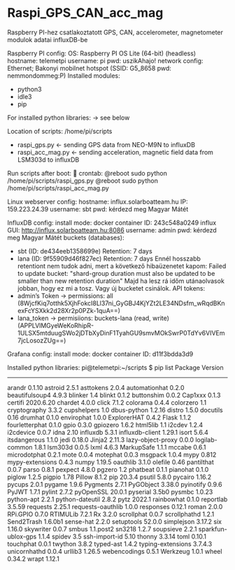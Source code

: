 # Raspi_GPS_CAN_acc_mag
Raspberry PI-hez csatlakoztatott GPS, CAN, accelerometer, magnetometer modulok adatai influxDB-be


Raspberry PI config:
OS: Raspberry PI OS Lite (64-bit) (headless)
hostname: telemetpi
username: pi
pwd: uszikAhajo!
network config: Ethernet; Bakonyi mobilnet hotspot (SSID: G5_8658 pwd: nemmondommeg:P)
Installed modules: 
-	python3
-	idle3 
-	pip

For installed python libraries: -> see below

Location of scripts: /home/pi/scripts
-	raspi_gps.py <- sending GPS data from NEO-M9N to influxDB
-	raspi_acc_mag.py <- sending acceleration, magnetic field data from LSM303d to influxDB

Run scripts after boot:
	crontab: 
@reboot sudo python /home/pi/scripts/raspi_gps.py
@reboot sudo python /home/pi/scripts/raspi_acc_mag.py

Linux webserver config:
hostname: influx.solarboatteam.hu 
IP: 159.223.24.39
username: sbt
pwd: kérdezd meg Magyar Mátét

InfluxDB config:
install mode: docker
container ID: 243c548a0249 
influx GUI: http://influx.solarboatteam.hu:8086 
username: admin
pwd: kérdezd meg Magyar Mátét
buckets (databases): 
-	sbt (ID: de434eeb1358699e) Retention: 7 days
-	lana (ID: 9f55909d46f827ec) Retention: 7 days
Ennél hosszabb retentiont nem tudok adni, mert a következő hibaüzenetet kapom: Failed to update bucket: "shard-group duration must also be updated to be smaller than new retention duration" 
Majd ha lesz rá időm utánaolvasok jobban, hogy ez mi a tosz. Vagy új bucketet csinálok.
API tokens:
-	admin’s Token -> permissions: all (8WjcfKiq7otthk5XjhFokcI8Ll37ni_GyGBJ4KjYZt2LE34NDsfm_wRqdBKnexFcYSXkk2d28Xr2p0PZk-1quA==)
-	lana_token -> permisiions: buckets-lana (read, write)
(APPLVlMGyeWeKoRhipR-1ULSX5mtduugSWo2jDTbXyDinF1TyahGU9smvMOkSwrP0TdYv6VIVEm7jcLosozZUg==)

Grafana config:
install mode: docker
container ID: d11f3bdda3d9 



Installed python libraries:
pi@telemetpi:~/scripts $ pip list
Package            Version
------------------ ---------
arandr             0.1.10
astroid            2.5.1
asttokens          2.0.4
automationhat      0.2.0
beautifulsoup4     4.9.3
blinker            1.4
blinkt             0.1.2
buttonshim         0.0.2
Cap1xxx            0.1.3
certifi            2020.6.20
chardet            4.0.0
click              7.1.2
colorama           0.4.4
colorzero          1.1
cryptography       3.3.2
cupshelpers        1.0
dbus-python        1.2.16
distro             1.5.0
docutils           0.16
drumhat            0.1.0
envirophat         1.0.0
ExplorerHAT        0.4.2
Flask              1.1.2
fourletterphat     0.1.0
gpio               0.3.0
gpiozero           1.6.2
html5lib           1.1
i2cdev             1.2.4
i2cdevice          0.0.7
idna               2.10
influxdb           5.3.1
influxdb-client    1.29.1
isort              5.6.4
itsdangerous       1.1.0
jedi               0.18.0
Jinja2             2.11.3
lazy-object-proxy  0.0.0
logilab-common     1.8.1
lsm303d            0.0.5
lxml               4.6.3
MarkupSafe         1.1.1
mccabe             0.6.1
microdotphat       0.2.1
mote               0.0.4
motephat           0.0.3
msgpack            1.0.4
mypy               0.812
mypy-extensions    0.4.3
numpy              1.19.5
oauthlib           3.1.0
olefile            0.46
pantilthat         0.0.7
parso              0.8.1
pexpect            4.8.0
pgzero             1.2
phatbeat           0.1.1
pianohat           0.1.0
piglow             1.2.5
pigpio             1.78
Pillow             8.1.2
pip                20.3.4
psutil             5.8.0
pycairo            1.16.2
pycups             2.0.1
pygame             1.9.6
Pygments           2.7.1
PyGObject          3.38.0
pyinotify          0.9.6
PyJWT              1.7.1
pylint             2.7.2
pyOpenSSL          20.0.1
pyserial           3.5b0
pysmbc             1.0.23
python-apt         2.2.1
python-dateutil    2.8.2
pytz               2022.1
rainbowhat         0.1.0
reportlab          3.5.59
requests           2.25.1
requests-oauthlib  1.0.0
responses          0.12.1
roman              2.0.0
RPi.GPIO           0.7.0
RTIMULib           7.2.1
Rx                 3.2.0
scrollphat         0.0.7
scrollphathd       1.2.1
Send2Trash         1.6.0b1
sense-hat          2.2.0
setuptools         52.0.0
simplejson         3.17.2
six                1.16.0
skywriter          0.0.7
smbus              1.1.post2
sn3218             1.2.7
soupsieve          2.2.1
sparkfun-ublox-gps 1.1.4
spidev             3.5
ssh-import-id      5.10
thonny             3.3.14
toml               0.10.1
touchphat          0.0.1
twython            3.8.2
typed-ast          1.4.2
typing-extensions  3.7.4.3
unicornhathd       0.0.4
urllib3            1.26.5
webencodings       0.5.1
Werkzeug           1.0.1
wheel              0.34.2
wrapt              1.12.1
